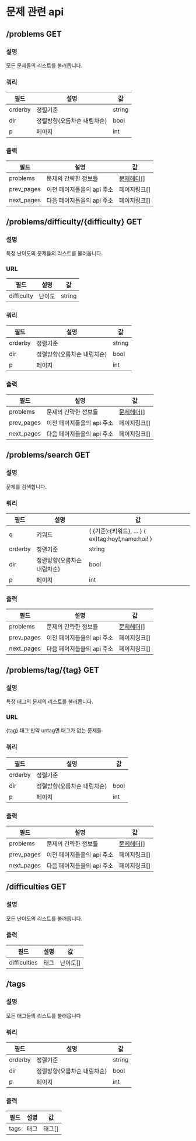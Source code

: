 # 문제 관련 api

## /problems GET

### 설명

모든 문제들의 리스트를 불러옵니다.

### 쿼리

| 필드 | 설명 | 값 |
| --- | --- | --- |
| orderby  | 정렬기준 | string |
| dir | 정렬방향(오름차순 내림차순) | bool |
| p | 페이지 | int |

### 출력

| 필드 | 설명 | 값 |
| --- | --- | --- |
| problems | 문제의 간략한 정보들 | [문제헤더](../schema/problems.md)[] |
| prev_pages | 이전 페이지들을의 api 주소 | 페이지링크[] |
| next_pages | 다음 페이지들을의 api 주소 | 페이지링크[] |


## /problems/difficulty/{difficulty} GET

### 설명

특정 난이도의 문제들의 리스트를 불러옵니다.

### URL

| 필드 | 설명 | 값 |
| --- | --- | --- |
| difficulty | 난이도 | string |

### 쿼리

| 필드 | 설명 | 값 |
| --- | --- | --- |
| orderby  | 정렬기준 | string |
| dir | 정렬방향(오름차순 내림차순) | bool |
| p | 페이지 | int |


### 출력

| 필드 | 설명 | 값 |
| --- | --- | --- |
| problems | 문제의 간략한 정보들 | [문제헤더](../schema/problems.md)[] |
| prev_pages | 이전 페이지들을의 api 주소 | 페이지링크[] |
| next_pages | 다음 페이지들을의 api 주소 | 페이지링크[] |


## /problems/search GET

### 설명

문제를 검색합니다.

### 쿼리

| 필드 | 설명 | 값 |
| --- | --- | --- |
| q | 키워드 | ( {기준}:{키워드}, ... ) ( ex)tag:hoy!,name:hoi! ) |
| orderby  | 정렬기준 | string |
| dir | 정렬방향(오름차순 내림차순) | bool |
| p | 페이지 | int |

### 출력

| 필드 | 설명 | 값 |
| --- | --- | --- |
| problems | 문제의 간략한 정보들 | [문제헤더](../schema/problems.md)[] |
| prev_pages | 이전 페이지들을의 api 주소 | 페이지링크[] |
| next_pages | 다음 페이지들을의 api 주소 | 페이지링크[] |


## /problems/tag/{tag} GET

### 설명

특정 태그의 문제의 리스트를 불러옵니다.

### URL

{tag} 태그 만약 untag면 태그가 없는 문제들

### 쿼리

| 필드 | 설명 | 값 |
| --- | --- | --- |
| orderby  | 정렬기준 |   |
| dir | 정렬방향(오름차순 내림차순) | bool |
| p | 페이지 | int |

### 출력

| 필드 | 설명 | 값 |
| --- | --- | --- |
| problems | 문제의 간략한 정보들 | [문제헤더](../schema/problems.md)[] |
| prev_pages | 이전 페이지들을의 api 주소 | 페이지링크[] |
| next_pages | 다음 페이지들을의 api 주소 | 페이지링크[] |

## /difficulties GET

### 설명

모든 난이도의 리스트를 불러옵니다.

### 출력

| 필드 | 설명 | 값 |
| --- | --- | --- |
| difficulties | 태그 | 난이도[] |

## /tags

### 설명

모든 태그들의 리스트를 불러옵니다

### 쿼리

| 필드 | 설명 | 값 |
| --- | --- | --- |
| orderby  | 정렬기준 | string |
| dir | 정렬방향(오름차순 내림차순) | bool |
| p | 페이지 | int |

### 출력

| 필드 | 설명 | 값 |
| --- | --- | --- |
| tags | 태그 | 태그[] |
